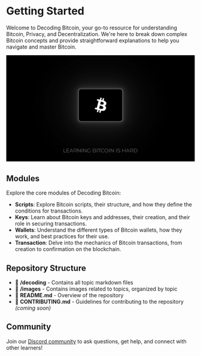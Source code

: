 # Getting Started

Welcome to Decoding Bitcoin, your go-to resource for understanding Bitcoin, Privacy, and Decentralization. We're here to break down complex Bitcoin concepts and provide straightforward explanations to help you navigate and master Bitcoin.

[![Decoding Bitcoin Introduction](./static/images/topics/decoding-bitcoin-poster.png)](./static/images/topics/decoding-bitcoin.mp4)

## Modules

Explore the core modules of Decoding Bitcoin:

- **Scripts**: Explore Bitcoin scripts, their structure, and how they define the conditions for transactions.
- **Keys**: Learn about Bitcoin keys and addresses, their creation, and their role in securing transactions.
- **Wallets**: Understand the different types of Bitcoin wallets, how they work, and best practices for their use.
- **Transaction**: Delve into the mechanics of Bitcoin transactions, from creation to confirmation on the blockchain.

## Repository Structure

- 📁 **/decoding** - Contains all topic markdown files
- 📁 **/images** - Contains images related to topics, organized by topic
- 📄 **README.md** - Overview of the repository
- 📄 **CONTRIBUTING.md** - Guidelines for contributing to the repository *(coming soon)*

## Community

Join our [Discord community](https://discord.com/invite/EAy9XMufbY) to ask questions, get help, and connect with other learners!
